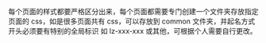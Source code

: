 每个页面的样式都要严格区分出来，每个页面都需要专门创建一个文件夹存放指定页面的 css，如是很多页面共有 css，可以存放到 common 文件夹，并起名方式开头必须要有特别的全局标识 如 lz-xxx-xxx 或其他，可根据个人需要自行更改。